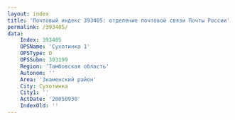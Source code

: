 ```yaml
---
layout: index
title: 'Почтовый индекс 393405: отделение почтовой связи Почты России'
permalink: /393405/
data:
    Index: 393405
    OPSName: 'Сухотинка 1'
    OPSType: О
    OPSSubm: 393199
    Region: 'Тамбовская область'
    Autonom: ''
    Area: 'Знаменский район'
    City: Сухотинка
    City1: ''
    ActDate: '20050930'
    IndexOld: ''
---
```


